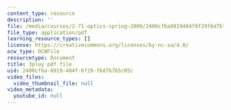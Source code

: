 ```yaml
---
content_type: resource
description: ''
file: /media/courses/2-71-optics-spring-2009/2400cf6a8919404f6f29f6d7b7b5c05c_933cBlGFDcs.pdf
file_type: application/pdf
learning_resource_types: []
license: https://creativecommons.org/licenses/by-nc-sa/4.0/
ocw_type: OCWFile
resourcetype: Document
title: 3play pdf file
uid: 2400cf6a-8919-404f-6f29-f6d7b7b5c05c
video_files:
  video_thumbnail_file: null
video_metadata:
  youtube_id: null
---
```

